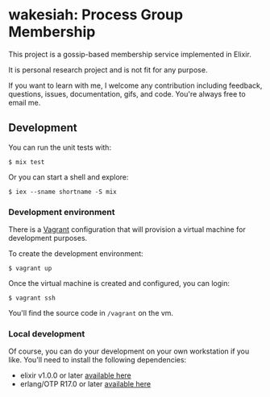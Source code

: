 wakesiah: Process Group Membership
==================================

This project is a gossip-based membership service implemented in
Elixir.

It is personal research project and is not fit for any purpose.

If you want to learn with me, I welcome any contribution including
feedback, questions, issues, documentation, gifs, and code. You're
always free to email me.

Development
-----------

You can run the unit tests with:

    $ mix test

Or you can start a shell and explore:

    $ iex --sname shortname -S mix

### Development environment ###

There is a [Vagrant](https://www.vagrantup.com) configuration that
will provision a virtual machine for development purposes.

To create the development environment:

    $ vagrant up

Once the virtual machine is created and configured, you can login:

    $ vagrant ssh

You'll find the source code in `/vagrant` on the vm.

### Local development ###

Of course, you can do your development on your own workstation if you
like. You'll need to install the following dependencies:

- elixir v1.0.0 or later
  [available here](https://www.erlang-solutions.com/downloads/download-elixir)
- erlang/OTP R17.0 or later
  [available here](https://www.erlang-solutions.com/downloads/download-erlang-otp)
